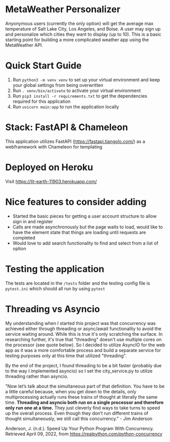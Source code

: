 # MetaWeather Personalizer
Anyonymous users (currently the only option) will get the average max temperature of Salt Lake City, Los Angeles, and Boise. A user may sign up and personalize which cities they want to display (up to 10). This is a basic starting point for building a more complicated weather app using the MetaWeather API.

# Quick Start Guide
1. Run `python3 -m venv venv` to set up your virtual environment and keep your global settings from being overwritten
2. Run `. venv/bin/activate` to activate your virtual environment
3. Run `pip3 install -r requirements.txt` to get the dependencies required for this application
4. Run `uvicorn main:app` to run the application locally

# Stack: FastAPI & Chameleon
This application utilizes FastAPI (https://fastapi.tiangolo.com/) as a webframework with Chameleon for templating

# Deployed on Heroku
Visit https://lit-earth-11903.herokuapp.com/

# Nice features to consider adding
* Started the basic pieces for getting a user account structure to allow sign in and register
* Calls are made asynchronously but the page waits to load, would like to have the element state that things are loading until requests are completed
* Would love to add search functionality to find and select from a list of option

# Testing the application
The tests are located in the `/tests` folder and the testing config file is `pytest.ini` which should all run by using `pytest`

# Threading vs Asyncio
My understanding when I started this project was that concurrency was achieved either through threading or async/await functionality to avoid the service waiting around. While this is true it's only scratching the surface. In researching further, it's true that "threading" doesn't use multiple cores on the processor (see quote below). So I decided to utilize AsyncIO for the web app as it was a more comfortable process and build a separate service for testing purposes only at this time that utilized "threading".

By the end of the project, I found threading to be a bit faster (probably due to the way I implemented asyncio) so I set the city_service.py to utilize threading rather than asyncio.

"Now let’s talk about the simultaneous part of that definition. You have to be a little careful because, when you get down to the details, only multiprocessing actually runs these trains of thought at literally the same time. **Threading and asyncio both run on a single processor and therefore only run one at a time.** They just cleverly find ways to take turns to speed up the overall process. Even though they don’t run different trains of thought simultaneously, we still call this concurrency." - Jim Anderson

Anderson, J. (n.d.). Speed Up Your Python Program With Concurrency. Retrieved April 09, 2022, from https://realpython.com/python-concurrency 